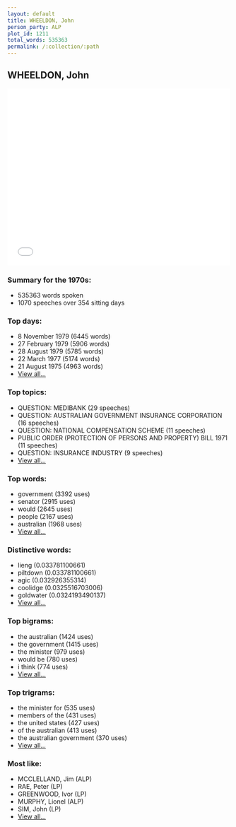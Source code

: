 ```yaml
---
layout: default
title: WHEELDON, John
person_party: ALP
plot_id: 1211
total_words: 535363
permalink: /:collection/:path
---
```


## WHEELDON, John

<iframe width="100%" height="400" frameborder="0" scrolling="no" src="//plot.ly/~wragge/1211.embed"></iframe>


### Summary for the 1970s:

* 535363 words spoken
* 1070 speeches over 354 sitting days


### Top days:

* 8 November 1979 (6445 words)
* 27 February 1979 (5906 words)
* 28 August 1979 (5785 words)
* 22 March 1977 (5174 words)
* 21 August 1975 (4963 words)
* [View all...](days/)


### Top topics:

* QUESTION: MEDIBANK (29 speeches)
* QUESTION: AUSTRALIAN GOVERNMENT INSURANCE CORPORATION (16 speeches)
* QUESTION: NATIONAL COMPENSATION SCHEME (11 speeches)
* PUBLIC ORDER (PROTECTION OF PERSONS AND PROPERTY) BILL 1971 (11 speeches)
* QUESTION: INSURANCE INDUSTRY (9 speeches)
* [View all...](topics/)


### Top words:

* government (3392 uses)
* senator (2915 uses)
* would (2645 uses)
* people (2167 uses)
* australian (1968 uses)
* [View all...](words/)


### Distinctive words:

* lieng (0.033781100661)
* piltdown (0.033781100661)
* agic (0.032926355314)
* coolidge (0.0325516703006)
* goldwater (0.0324193490137)
* [View all...](sig_words/)


### Top bigrams:

* the australian (1424 uses)
* the government (1415 uses)
* the minister (979 uses)
* would be (780 uses)
* i think (774 uses)
* [View all...](bigrams/)


### Top trigrams:

* the minister for (535 uses)
* members of the (431 uses)
* the united states (427 uses)
* of the australian (413 uses)
* the australian government (370 uses)
* [View all...](trigrams/)


### Most like:

* MCCLELLAND, Jim (ALP)
* RAE, Peter (LP)
* GREENWOOD, Ivor (LP)
* MURPHY, Lionel (ALP)
* SIM, John (LP)
* [View all...](similarities/)
